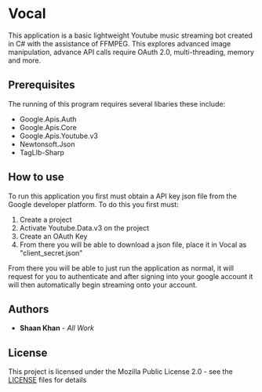 # Vocal

This application is a basic lightweight Youtube music streaming bot created in C# with the assistance of FFMPEG. This explores advanced image manipulation, advance API calls require OAuth 2.0, multi-threading, memory and more.

## Prerequisites
The running of this program requires several libaries these include:
* Google.Apis.Auth
* Google.Apis.Core
* Google.Apis.Youtube.v3
* Newtonsoft.Json
* TagLIb-Sharp

## How to use
To run this application you first must obtain a API key json file from the Google developer platform.
To do this you first must:
1. Create a project
2. Activate Youtube.Data.v3 on the project
3. Create an OAuth Key
4. From there you will be able to download a json file, place it in Vocal as "client_secret.json"

From there you will be able to just run the application as normal, it will request for you to authenticate and after signing into your google account it will then automatically begin streaming onto your account.

## Authors
* **Shaan Khan** - *All Work*

## License
This project is licensed under the Mozilla Public License 2.0 - see the [LICENSE](https://github.com/ShaanCoding/Vocal/blob/master/LICENSE) files for details
